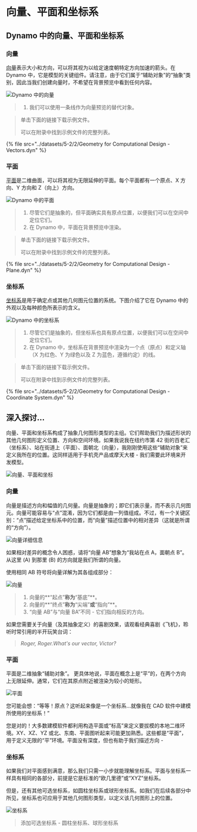 # 向量、平面和坐标系

## Dynamo 中的向量、平面和坐标系

### 向量

[向量](5-2\_vectors.md#vector-1)表示大小和方向，可以将其视为以给定速度朝特定方向加速的箭头。在 Dynamo 中，它是模型的关键组件。请注意，由于它们属于“辅助对象”的“抽象”类别，因此当我们创建向量时，不希望在背景预览中看到任何内容。

![Dynamo 中的向量](../images/5-2/2/GeometryforComputationalDesign-vectors.jpg)

> 1. 我们可以使用一条线作为向量预览的替代对象。

> 单击下面的链接下载示例文件。
>
> 可以在附录中找到示例文件的完整列表。

{% file src="../datasets/5-2/2/Geometry for Computational Design - Vectors.dyn" %}

### 平面

[平面](5-2\_vectors.md#plane-1)是二维曲面，可以将其视为无限延伸的平面。每个平面都有一个原点、X 方向、Y 方向和 Z（向上）方向。

![Dynamo 中的平面](../images/5-2/2/GeometryforComputationalDesign-plane.jpg)

> 1. 尽管它们是抽象的，但平面确实具有原点位置，以便我们可以在空间中定位它们。
> 2. 在 Dynamo 中，平面在背景预览中渲染。

> 单击下面的链接下载示例文件。
>
> 可以在附录中找到示例文件的完整列表。

{% file src="../datasets/5-2/2/Geometry for Computational Design - Plane.dyn" %}

### 坐标系

[坐标系](5-2\_vectors.md#coordinate-system-1)是用于确定点或其他几何图元位置的系统。下图介绍了它在 Dynamo 中的外观以及每种颜色所表示的含义。

![Dynamo 中的坐标系](../images/5-2/2/GeometryforComputationalDesign-Coordinate.jpg)

> 1. 尽管它们是抽象的，但坐标系也具有原点位置，以便我们可以在空间中定位它们。
> 2. 在 Dynamo 中，坐标系在背景预览中渲染为一个点（原点）和定义轴（X 为红色、Y 为绿色以及 Z 为蓝色，遵循约定）的线。

> 单击下面的链接下载示例文件。
>
> 可以在附录中找到示例文件的完整列表。

{% file src="../datasets/5-2/2/Geometry for Computational Design - Coordinate System.dyn" %}

## 深入探讨...

向量、平面和坐标系构成了抽象几何图形类型的主组。它们帮助我们为描述形状的其他几何图形定义位置、方向和空间环境。如果我说我在纽约市第 42 街的百老汇（坐标系）、站在街道上（平面）、面朝北（向量），我刚刚使用这些“辅助对象”来定义我所在的位置。这同样适用于手机壳产品或摩天大楼 - 我们需要此环境来开发模型。

![向量、平面和坐标](../images/5-2/2/VectorsPlanesCoodinates.jpg)

### 向量

向量是描述方向和幅值的几何量。向量是抽象的；即它们表示量，而不表示几何图元。向量可能容易与“点”混淆，因为它们都是由一列值组成。不过，有一个关键区别：“点”描述给定坐标系中的位置，而“向量”描述位置中的相对差异（这就是所谓的“方向”）。

![向量详细信息](../images/5-2/2/Vector-Detailed.jpg)

如果相对差异的概念令人困惑，请将“向量 AB”想象为“我站在点 A，面朝点 B”。 从这里 (A) 到那里 (B) 的方向就是我们所谓的向量。

使用相同 AB 符号将向量详解为其各组成部分：

![向量](../images/5-2/2/Vector.jpg)

> 1. 向量的**“起点”**称为**“基底”**。
> 2. 向量的**“终点”**称为**“尖端”**或**“指向”**。
> 3. “向量 AB”与“向量 BA”不同 - 它们指向相反的方向。

如果您需要关于向量（及其抽象定义）的喜剧效果，请观看经典喜剧《飞机》，聆听时常引用的半开玩笑台词：

> _Roger, Roger.What's our vector, Victor?_

### 平面

平面是二维抽象“辅助对象”。 更具体地说，平面在概念上是“平”的，在两个方向上无限延伸。通常，它们在其原点附近被渲染为较小的矩形。

![平面](../images/5-2/2/Plane.jpg)

您可能会想：“等等！原点？这听起来像是一个坐标系...就像我在 CAD 软件中建模所使用的坐标系！”

您是对的！大多数建模软件都利用构造平面或“标高”来定义要拔模的本地二维环境。XY、XZ、YZ 或北、东南、平面图听起来可能更加熟悉。这些都是“平面”，用于定义无限的“平”环境。平面没有深度，但也有助于我们描述方向 -

### 坐标系

如果我们对平面感到满意，那么我们只需一小步就能理解坐标系。平面与坐标系一样具有相同的各部分，前提是它是标准的“欧几里德”或“XYZ”坐标系。

但是，还有其他可选坐标系，如圆柱坐标系或球形坐标系。如我们在后续各部分中所见，坐标系也可应用于其他几何图形类型，以定义该几何图形上的位置。

![坐标系](../images/5-2/2/CoordinateSystem.jpg)

> 添加可选坐标系 - 圆柱坐标系、球形坐标系
